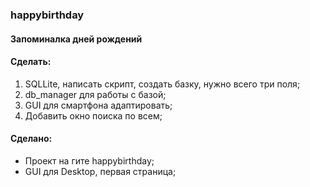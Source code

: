 ### happybirthday
#### Запоминалка дней рождений

#### Сделать:
1. SQLLite, написать скрипт, создать базку, нужно всего три поля;
2. db_manager для работы с базой;
3. GUI для смартфона адаптировать;
4. Добавить окно поиска по всем;

#### Сделано:
* Проект на гите happybirthday;
* GUI для Desktop, первая страница;
